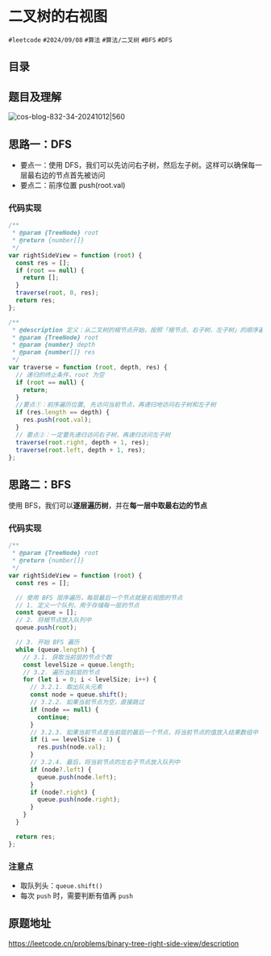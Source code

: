 
# 二叉树的右视图


`#leetcode`   `#2024/09/08`  `#算法`  `#算法/二叉树`   `#BFS` `#DFS` 


## 目录
<!-- toc -->
 ## 题目及理解 

![cos-blog-832-34-20241012|560](https://blog-1310531898.cos.ap-beijing.myqcloud.com/832-34-20241012/Pasted%20image%2020240908083048.png)

## 思路一：DFS

- 要点一：使用 DFS，我们可以先访问右子树，然后左子树。这样可以确保每一层最右边的节点首先被访问
- 要点二：前序位置 push(root.val)

### 代码实现

```javascript
/**
 * @param {TreeNode} root
 * @return {number[]}
 */
var rightSideView = function (root) {
  const res = [];
  if (root == null) {
    return [];
  }
  traverse(root, 0, res);
  return res;
};

/**
 * @description 定义：从二叉树的根节点开始，按照「根节点、右子树、左子树」的顺序遍历二叉树
 * @param {TreeNode} root
 * @param {number} depth
 * @param {number[]} res
 */
var traverse = function (root, depth, res) {
  // 递归的终止条件，root 为空
  if (root == null) {
    return;
  }
  //要点①：前序遍历位置, 先访问当前节点，再递归地访问右子树和左子树
  if (res.length == depth) {
    res.push(root.val);
  }
  // 要点②：一定要先递归访问右子树，再递归访问左子树
  traverse(root.right, depth + 1, res);
  traverse(root.left, depth + 1, res);
};
```

## 思路二：BFS

使用 BFS，我们可以**逐层遍历树**，并在**每一层中取最右边的节点**

### 代码实现

```javascript hl:22
/**
 * @param {TreeNode} root
 * @return {number[]}
 */
var rightSideView = function (root) {
  const res = [];

  // 使用 BFS 层序遍历，每层最后一个节点就是右视图的节点
  // 1. 定义一个队列，用于存储每一层的节点
  const queue = [];
  // 2. 将根节点放入队列中
  queue.push(root);

  // 3. 开始 BFS 遍历
  while (queue.length) {
    // 3.1. 获取当前层的节点个数
    const levelSize = queue.length;
    // 3.2. 遍历当前层的节点
    for (let i = 0; i < levelSize; i++) {
      // 3.2.1. 取出队头元素
      const node = queue.shift();
      // 3.2.2. 如果当前节点为空，直接跳过
      if (node == null) {
        continue;
      }
      // 3.2.3. 如果当前节点是当前层的最后一个节点，将当前节点的值放入结果数组中
      if (i == levelSize - 1) {
        res.push(node.val);
      }
      // 3.2.4. 最后，将当前节点的左右子节点放入队列中
      if (node?.left) {
        queue.push(node.left);
      }
      if (node?.right) {
        queue.push(node.right);
      }
    }
  }

  return res;
};

```

### 注意点

- 取队列头：`queue.shift()`
- 每次 `push` 时，需要判断有值再 `push`

## 原题地址

https://leetcode.cn/problems/binary-tree-right-side-view/description
